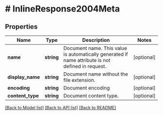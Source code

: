 # # InlineResponse2004Meta

## Properties

Name | Type | Description | Notes
------------ | ------------- | ------------- | -------------
**name** | **string** | Document name. This value is automatically generated if name attribute is not defined in request. | [optional]
**display_name** | **string** | Document name without the file extension. | [optional]
**encoding** | **string** | Document encoding | [optional]
**content_type** | **string** | Document content type. | [optional]

[[Back to Model list]](../../README.md#models) [[Back to API list]](../../README.md#endpoints) [[Back to README]](../../README.md)

